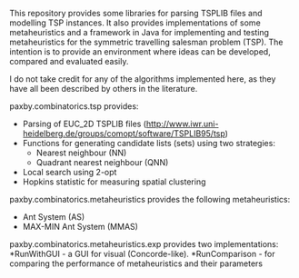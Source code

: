 This repository provides some libraries for parsing TSPLIB files and modelling TSP instances. It also provides implementations of some metaheuristics and a framework in Java for implementing and testing metaheuristics for the symmetric travelling salesman problem (TSP). The intention is to provide an environment where ideas can be developed, compared and evaluated easily.

I do not take credit for any of the algorithms implemented here, as they have all been described by others in the literature.

paxby.combinatorics.tsp provides:
* Parsing of EUC_2D TSPLIB files (http://www.iwr.uni-heidelberg.de/groups/comopt/software/TSPLIB95/tsp)
* Functions for generating candidate lists (sets) using two strategies:
  * Nearest neighbour (NN)
  * Quadrant nearest neighbour (QNN)
* Local search using 2-opt
* Hopkins statistic for measuring spatial clustering

paxby.combinatorics.metaheuristics provides the following metaheuristics:
* Ant System (AS)
* MAX-MIN Ant System (MMAS)

paxby.combinatorics.metaheuristics.exp provides two implementations:
*RunWithGUI - a GUI for visual (Concorde-like).
*RunComparison - for comparing the performance of metaheuristics and their parameters


